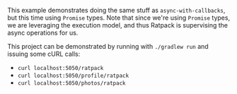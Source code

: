 This example demonstrates doing the same stuff as `async-with-callbacks`, but this time using `Promise` types. Note that since we're using `Promise` types, we are leveraging the execution model, and thus Ratpack is supervising the async operations for us.

This project can be demonstrated by running with `./gradlew run` and issuing some cURL calls:

 * `curl localhost:5050/ratpack`
 * `curl localhost:5050/profile/ratpack`
 * `curl localhost:5050/photos/ratpack`
